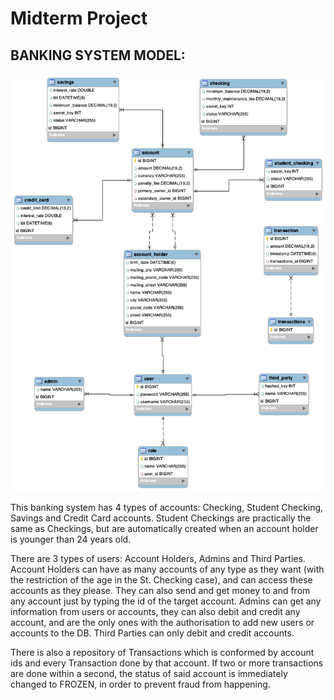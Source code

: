 # Midterm Project

## BANKING SYSTEM MODEL: 

![ModelBS](src/main/resources/static/model/ModelBS.png)

This banking system has 4 types of accounts: Checking, Student Checking, Savings and Credit Card accounts. Student Checkings are practically the same as Checkings, but are automatically created when an account holder is younger than 24 years old. 

There are 3 types of users: Account Holders, Admins and Third Parties. Account Holders can have as many accounts of any type as they want (with the restriction of the age in the St. Checking case), and can access these accounts as they please. They can also send and get money to and from any account just by typing the id of the target account. Admins can get any information from users or accounts, they can also debit and credit any account, and are the only ones with the authorisation
to add new users or accounts to the DB. Third Parties can only debit and credit accounts.

There is also a repository of Transactions which is conformed by account ids and every Transaction done by that account. If two or more transactions are done within a second, the status of said account is immediately changed to FROZEN, in order to prevent fraud from happening. 
